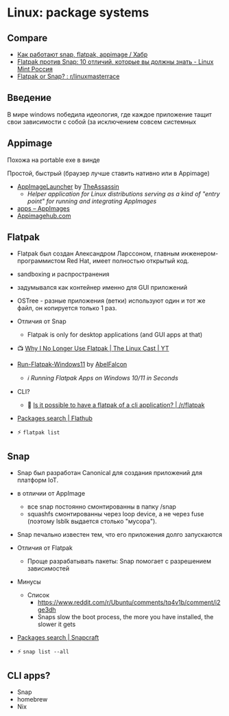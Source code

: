 # Linux: package systems

## Compare

- [Как работают snap, flatpak, appimage / Хабр](https://habr.com/ru/articles/673488/)
- [Flatpak против Snap: 10 отличий, которые вы должны знать - Linux Mint Россия](https://linuxmint.su/2023/01/28/flatpak-%D0%BF%D1%80%D0%BE%D1%82%D0%B8%D0%B2-snap-10-%D0%BE%D1%82%D0%BB%D0%B8%D1%87%D0%B8%D0%B9-%D0%BA%D0%BE%D1%82%D0%BE%D1%80%D1%8B%D0%B5-%D0%B2%D1%8B-%D0%B4%D0%BE%D0%BB%D0%B6%D0%BD%D1%8B-%D0%B7/)
- [Flatpak or Snap? : r/linuxmasterrace](https://www.reddit.com/r/linuxmasterrace/comments/u4te9z/flatpak_or_snap/)

## Введение

В мире windows победила идеология, где каждое приложение тащит свои зависимости с собой (за исключением совсем системных

## Appimage

Похожа на portable exe в винде

Простой, быстрый (браузер лучше ставить нативно или в Appimage)

- [AppImageLauncher](https://github.com/TheAssassin/AppImageLauncher) by [TheAssassin](https://github.com/TheAssassin)
	- _Helper application for Linux distributions serving as a kind of "entry point" for running and integrating AppImages_
- [apps – AppImages](https://appimage.github.io/apps/)
- [Appimagehub.com](https://www.appimagehub.com/)

## Flatpak

- Flatpak был создан Александром Ларссоном, главным инженером-программистом Red Hat, имеет полностью открытый код.

+ sandboxing и распространения

- задумывался как контейнер именно для GUI приложений

- OSTree - разные приложения (ветки) используют один и тот же файл, он копируется только 1 раз.

- Отличия от Snap
	- Flatpak is only for desktop applications (and GUI apps at that)

- :tv: [Why I No Longer Use Flatpak | The Linux Cast | YT](https://www.youtube.com/watch?v=zlF0-_kzRY4)

- [Run-Flatpak-Windows11](https://github.com/AbelFalcon/Run-Flatpak-Windows11?tab=readme-ov-file) by [AbelFalcon](https://github.com/AbelFalcon)
	- _ℹ️ Running Flatpak Apps on Windows 10/11 in Seconds_

- CLI?
	- :speech_balloon: [Is it possible to have a flatpak of a cli application? | /r/flatpak](https://www.reddit.com/r/flatpak/comments/10w1lxq/is_it_possible_to_have_a_flatpak_of_a_cli/)

- [Packages search | Flathub](https://flathub.org/)
- :zap: `flatpak list`

## Snap

- Snap был разработан Canonical для создания приложений для платформ IoT.

- в отличии от AppImage
  - все snap постоянно смонтированны в папку /snap
  - squashfs смонтированны через loop device, а не через fuse (поэтому lsblk выдается столько "мусора").

- Snap печально известен тем, что его приложения долго запускаются

- Отличия от Flatpak
	- Проще разрабатывать пакеты: Snap помогает с разрешением зависимостей

- Минусы
  - Список
    - https://www.reddit.com/r/Ubuntu/comments/tq4v1b/comment/i2ge3dh
    - Snaps slow the boot process, the more you have installed, the slower it gets

- [Packages search | Snapcraft](https://snapcraft.io/store)
- :zap: `snap list --all`

## CLI apps?

- Snap
- homebrew
- Nix